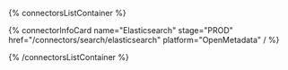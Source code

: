 {% connectorsListContainer %}

{% connectorInfoCard name="Elasticsearch" stage="PROD" href="/connectors/search/elasticsearch" platform="OpenMetadata" / %}

{% /connectorsListContainer %}